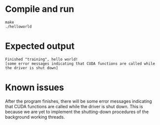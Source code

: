 # Compile and run

```
make
./helloworld
```

# Expected output

```
Finished "training", hello world!
[some error messages indicating that CUDA functions are called while the driver is shut down]

```

# Known issues

After the program finishes, there will be some error messages indicating that
CUDA functions are called while the driver is shut down.
This is because we are yet to implement the shutting-down procedures
of the background working threads.
